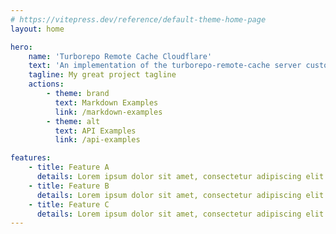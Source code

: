 ```yaml
---
# https://vitepress.dev/reference/default-theme-home-page
layout: home

hero:
    name: 'Turborepo Remote Cache Cloudflare'
    text: 'An implementation of the turborepo-remote-cache server custom made for Cloudflare Workers'
    tagline: My great project tagline
    actions:
        - theme: brand
          text: Markdown Examples
          link: /markdown-examples
        - theme: alt
          text: API Examples
          link: /api-examples

features:
    - title: Feature A
      details: Lorem ipsum dolor sit amet, consectetur adipiscing elit
    - title: Feature B
      details: Lorem ipsum dolor sit amet, consectetur adipiscing elit
    - title: Feature C
      details: Lorem ipsum dolor sit amet, consectetur adipiscing elit
---
```

